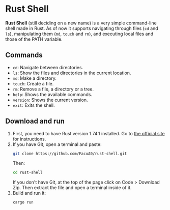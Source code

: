 # Rust Shell

**Rust Shell** (still deciding on a new name) is a very simple command-line shell made in Rust. As of now it supports navigating through files (```cd``` and ```ls```), manipulating them (```md```, ```touch``` and ```rm```), and executing local files and those of the PATH variable.

## Commands

- ```cd```: Navigate between directories.
- ```ls```: Show the files and directories in the current location.
- ```md```: Make a directory.
- ```touch```: Create a file.
- ```rm```: Remove a file, a directory or a tree.
- ```help```: Shows the available commands.
- ```version```: Shows the current version.
- ```exit```: Exits the shell.

## Download and run

1. First, you need to have Rust version 1.74.1 installed. Go to [the official site](https://rust-lang.com/tools/install) for instructions.
2. If you have Git, open a terminal and paste:
   ```sh
   git clone https://github.com/FacuA0/rust-shell.git
   ```
   Then:
   ```bash
   cd rust-shell
   ```
   If you don't have Git, at the top of the page click on Code > Download Zip. Then extract the file and open a terminal inside of it.
3. Build and run it:
   ```bash
   cargo run
   ```